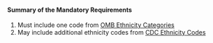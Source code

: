 #### Summary of the Mandatory Requirements

1.  Must include one code from [OMB Ethnicity Categories](ValueSet-omb-ethnicity.html)
1.  May include additional ethnicity codes from [CDC Ethnicity Codes](ValueSet-detailed-ethnicity.html)

